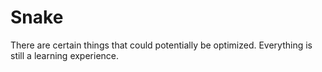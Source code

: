 # Snake

There are certain things that could potentially be optimized. Everything is still a learning experience. 
